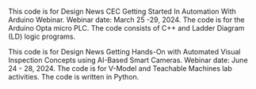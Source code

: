 This code is for Design News CEC Getting Started In Automation With Arduino Webinar. Webinar date: March 25 -29, 2024.
The code is for the Arduino Opta micro PLC. The code consists of C++ and Ladder Diagram (LD) logic programs.

This code is for Design News Getting Hands-On with Automated Visual Inspection Concepts using AI-Based Smart Cameras. Webinar date: June 24 - 28, 2024.
The code is for V-Model and Teachable Machines lab activities. The code is written in Python.
